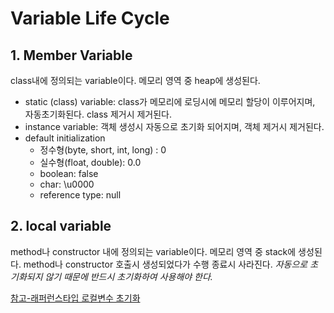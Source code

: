 # Variable Life Cycle
## 1. Member Variable
class내에 정의되는 variable이다. 메모리 영역 중 heap에 생성된다.  
- static (class) variable: class가 메모리에 로딩시에 메모리 할당이 이루어지며, 자동초기화된다. class 제거시 제거된다.
- instance variable: 객체 생성시 자동으로 초기화 되어지며, 객체 제거시 제거된다.
- default initialization
  - 정수형(byte, short, int, long) : 0
  - 실수형(float, double): 0.0
  - boolean: false
  - char: \u0000
  - reference type: null

## 2. local variable
method나 constructor 내에 정의되는 variable이다. 메모리 영역 중 stack에 생성된다. method나 constructor 호출시 생성되었다가 수행 종료시 사라진다. *자동으로 초기화되지 않기 때문에 반드시 초기화하여 사용해야 한다.*  

[참고-래퍼런스타입 로컬변수 초기화](https://stackoverflow.com/questions/415687/why-are-local-variables-not-initialized-in-java)
